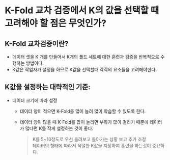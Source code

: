 # K-Fold 교차 검증에서 K의 값을 선택할 때 고려해야 할 점은 무엇인가?

## K-Fold 교차검증이란?
- 데이터 셋을 K 개를 만들어서 K개의 폴드 세트에 대한 훈련과 검증을 반복적으로 수행하는 방법이다.
- K값은 작업자가 설정을 하므로 K값을 선택할때 각각의 요소들을 고려해야한다.

## K값을 설정하는 대략적인 기준:
- 데이터 크기에 따라 설정
  - 데이터 양이 적으면 K-Fold를 많이 늘려 많이 학습할 수 있도록 한다.
  - 데이터 양이 많을 때 K-Fold를 많이 늘리면 부하가 많이 걸리기 때문에 데이터가 많다면 K를 작게 설정하는 것이 좋다.
    
    > K를 5~10정도로 우선 돌려보고 돌아가는 상황 보고 추가 조정  
    > 데이터의 형태에 따라서 적절한 K값을 지정하여 훈련을 하는것이 중요하다.

